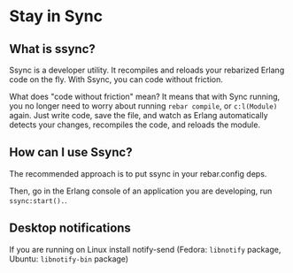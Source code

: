 # Stay in Sync

## What is ssync?

Ssync is a developer utility. It recompiles and reloads your rebarized Erlang
code on the fly. With Ssync, you can code without friction.

What does "code without friction" mean? It means that with Sync
running, you no longer need to worry about running `rebar compile`, or
`c:l(Module)` again. Just write code, save the file, and watch as
Erlang automatically detects your changes, recompiles the code, and
reloads the module.

## How can I use Ssync?

The recommended approach is to put ssync in your rebar.config deps.

Then, go in the Erlang console of an application you are developing,
run `ssync:start().`.

## Desktop notifications

If you are running on Linux install notify-send (Fedora: `libnotify` package,
Ubuntu: `libnotify-bin` package)

